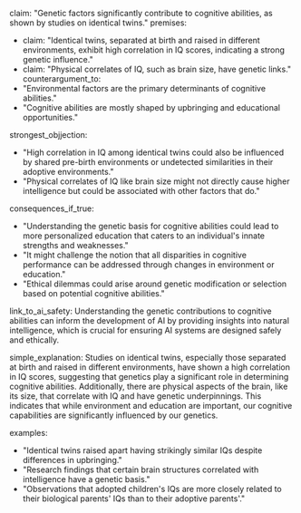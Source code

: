 claim: "Genetic factors significantly contribute to cognitive abilities, as shown by studies on identical twins."
premises:
  - claim: "Identical twins, separated at birth and raised in different environments, exhibit high correlation in IQ scores, indicating a strong genetic influence."
  - claim: "Physical correlates of IQ, such as brain size, have genetic links."
counterargument_to:
  - "Environmental factors are the primary determinants of cognitive abilities."
  - "Cognitive abilities are mostly shaped by upbringing and educational opportunities."

strongest_objjection:
  - "High correlation in IQ among identical twins could also be influenced by shared pre-birth environments or undetected similarities in their adoptive environments."
  - "Physical correlates of IQ like brain size might not directly cause higher intelligence but could be associated with other factors that do."

consequences_if_true:
  - "Understanding the genetic basis for cognitive abilities could lead to more personalized education that caters to an individual's innate strengths and weaknesses."
  - "It might challenge the notion that all disparities in cognitive performance can be addressed through changes in environment or education."
  - "Ethical dilemmas could arise around genetic modification or selection based on potential cognitive abilities."

link_to_ai_safety: Understanding the genetic contributions to cognitive abilities can inform the development of AI by providing insights into natural intelligence, which is crucial for ensuring AI systems are designed safely and ethically.

simple_explanation: Studies on identical twins, especially those separated at birth and raised in different environments, have shown a high correlation in IQ scores, suggesting that genetics play a significant role in determining cognitive abilities. Additionally, there are physical aspects of the brain, like its size, that correlate with IQ and have genetic underpinnings. This indicates that while environment and education are important, our cognitive capabilities are significantly influenced by our genetics.

examples:
  - "Identical twins raised apart having strikingly similar IQs despite differences in upbringing."
  - "Research findings that certain brain structures correlated with intelligence have a genetic basis."
  - "Observations that adopted children's IQs are more closely related to their biological parents' IQs than to their adoptive parents'."